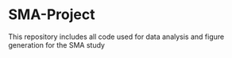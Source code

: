# SMA-Project
This repository includes all code used for data analysis and figure generation for the SMA study

